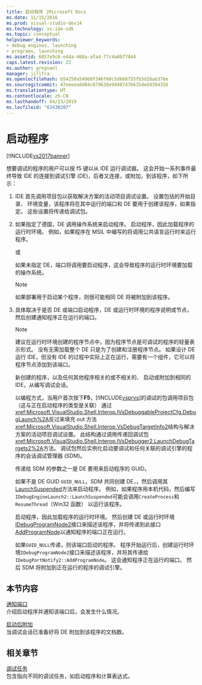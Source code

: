 ```yaml
---
title: 启动程序 |Microsoft Docs
ms.date: 11/15/2016
ms.prod: visual-studio-dev14
ms.technology: vs-ide-sdk
ms.topic: conceptual
helpviewer_keywords:
- debug engines, launching
- programs, launching
ms.assetid: 6857e9c6-e44a-468a-afa4-f7c4a0b77844
caps.latest.revision: 22
ms.author: gregvanl
manager: jillfra
ms.openlocfilehash: b54250a54960f346f60c5d668755fb5d28ab376e
ms.sourcegitcommit: 47eeeeadd84c879636e9d48747b615de69384356
ms.translationtype: HT
ms.contentlocale: zh-CN
ms.lasthandoff: 04/23/2019
ms.locfileid: "63430207"
---
```

# <a name="launching-a-program"></a>启动程序
[!INCLUDE[vs2017banner](../../includes/vs2017banner.md)]

想要调试的程序的用户可以按 f5 键以从 IDE 运行调试器。 这会开始一系列事件最终导致 IDE 的连接到调试引擎 (DE)，后者又连接，或附加，到该程序，如下所示：  
  
1. IDE 首先调用项目包以获取解决方案的活动项目调试设置。 设置包括的开始目录、 环境变量，该程序将在其中运行的端口和 DE 要用于创建该程序，如果指定。 这些设置将传递给调试包。  
  
2. 如果指定了德国，DE 调用操作系统来启动程序。 启动程序，因此加载程序的运行时环境。 例如，如果程序在 MSIL 中编写的将调用公共语言运行时来运行程序。  
  
    或  
  
    如果未指定 DE，端口将调用要启动程序，这会导致程序的运行时环境要加载的操作系统。  
  
   > [!NOTE]
   > 如果部署用于启动某个程序，则很可能相同 DE 将被附加到该程序。  
  
3. 具体取决于是否 DE 或端口启动程序，DE 或运行时环境的程序说明或节点，然后创建通知程序正在运行的端口。  
  
   > [!NOTE]
   > 建议在运行时环境创建的程序节点中，因为程序节点是可调试的程序的轻量表示形式。 没有无需加载整个 DE 只是为了创建和注册程序节点。 如果设计 DE 运行 IDE，但没有 IDE 的过程中实际上正在运行，需要有一个组件，它可以将程序节点添加到该端口。  
  
   新创建的程序，以及任何其他程序相关的或不相关的、 启动或附加到相同的 IDE，从编写调试会话。  
  
   以编程方式，当用户首次按下**F5**，[!INCLUDE[vsprvs](../../includes/vsprvs-md.md)]的调试的包调用项目包 （这与正在启动程序的类型是关联） 通过<xref:Microsoft.VisualStudio.Shell.Interop.IVsDebuggableProjectCfg.DebugLaunch%2A>反过来填充 out 方法<xref:Microsoft.VisualStudio.Shell.Interop.VsDebugTargetInfo2>结构与解决方案的活动项目调试设置。 此结构通过调用传递回调试包<xref:Microsoft.VisualStudio.Shell.Interop.IVsDebugger2.LaunchDebugTargets2%2A>方法。 调试包然后实例化启动要调试和任何关联的调试引擎的程序的会话调试管理器 (SDM)。  
  
   传递给 SDM 的参数之一是 DE 要用来启动程序的 GUID。  
  
   如果不是 DE GUID `GUID_NULL`，SDM 共同创建 DE，，然后调用其[LaunchSuspended](../../extensibility/debugger/reference/idebugenginelaunch2-launchsuspended.md)方法来启动程序。 例如，如果程序用本机代码，然后编写`IDebugEngineLaunch2::LaunchSuspended`可能会调用`CreateProcess`和`ResumeThread`（Win32 函数） 以运行该程序。  
  
   启动程序，因此加载程序的运行时环境。 然后创建 DE 或运行时环境[IDebugProgramNode2](../../extensibility/debugger/reference/idebugprogramnode2.md)接口来描述该程序，并将传递到此接口[AddProgramNode](../../extensibility/debugger/reference/idebugportnotify2-addprogramnode.md)以通知程序的端口正在运行。  
  
   如果`GUID_NULL`传递，则该端口启动的程序。 程序开始运行后，创建运行时环境`IDebugProgramNode2`接口来描述该程序，并将其传递给`IDebugPortNotify2::AddProgramNode`。 这会通知程序正在运行的端口。 然后 SDM 将附加到正在运行的程序的调试引擎。  
  
## <a name="in-this-section"></a>本节内容  
 [通知端口](../../extensibility/debugger/notifying-the-port.md)  
 介绍启动程序并通知该端口后，会发生什么情况。  
  
 [启动后附加](../../extensibility/debugger/attaching-after-a-launch.md)  
 当调试会话已准备好将 DE 附加到该程序的文档数。  
  
## <a name="related-sections"></a>相关章节  
 [调试任务](../../extensibility/debugger/debugging-tasks.md)  
 包含指向不同的调试任务，如启动程序和计算表达式。
